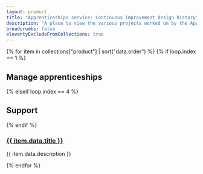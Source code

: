 ```yaml
---
layout: product
title: "Apprenticeships service: Continuous improvement design history"
description: "A place to view the various projects worked on by the Apprenticeships service Continuous improvement team."
breadcrumbs: false
eleventyExcludeFromCollections: true
---
```


<div class="govuk-grid-row">
{% for item in collections["product"] | sort("data.order") %}
{% if loop.index == 1 %}
<div class="govuk-grid-column-full govuk-!-margin-top-3">
<h2 class="govuk-heading-l">Manage apprenticeships</h2>
</div>
{% elseif loop.index == 4 %}
<div class="govuk-grid-column-full govuk-!-margin-top-3">
<h2 class="govuk-heading-l">Support</h2>
</div>
{% endif %}
<section class="govuk-grid-column-one-half govuk-!-margin-bottom-6">
<h3 class="govuk-heading-m govuk-!-margin-bottom-1">
<a href="{{ item.url }}">{{ item.data.title }}</a>
</h3>
<p class="govuk-body">{{ item.data.description }}</p>
</section>
{% endfor %}
</div>